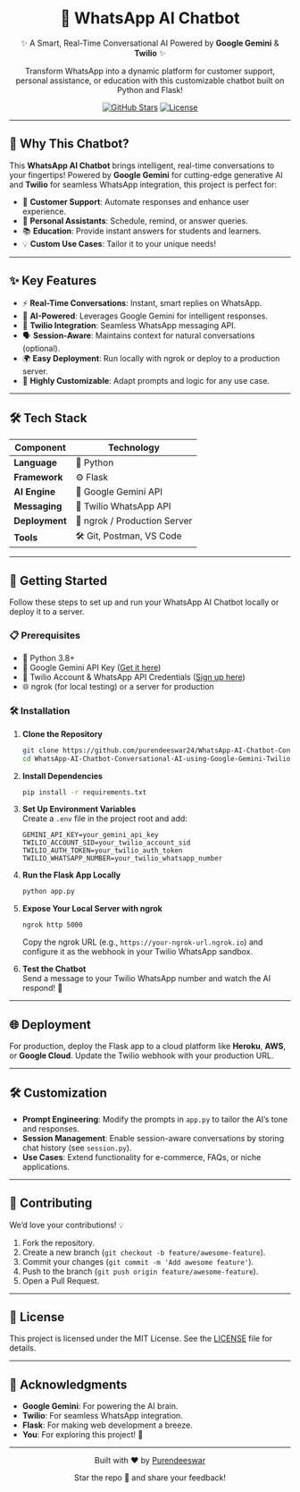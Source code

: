 <div align="center">
  <h1>🚀 WhatsApp AI Chatbot</h1>
  <p>✨ A Smart, Real-Time Conversational AI Powered by <b>Google Gemini</b> & <b>Twilio</b> ✨</p>
  <p>Transform WhatsApp into a dynamic platform for customer support, personal assistance, or education with this customizable chatbot built on Python and Flask!</p>
  <a href="https://github.com/purendeeswar24/WhatsApp-AI-Chatbot-Conversational-AI-using-Google-Gemini-Twilio"><img src="https://img.shields.io/github/stars/purendeeswar24/WhatsApp-AI-Chatbot-Conversational-AI-using-Google-Gemini-Twilio?style=social" alt="GitHub Stars"></a>
  <a href="https://github.com/purendeeswar24/WhatsApp-AI-Chatbot-Conversational-AI-using-Google-Gemini-Twilio/blob/main/LICENSE"><img src="https://img.shields.io/github/license/purendeeswar24/WhatsApp-AI-Chatbot-Conversational-AI-using-Google-Gemini-Twilio" alt="License"></a>
</div>

---

## 🌟 Why This Chatbot?

This **WhatsApp AI Chatbot** brings intelligent, real-time conversations to your fingertips! Powered by **Google Gemini** for cutting-edge generative AI and **Twilio** for seamless WhatsApp integration, this project is perfect for:

- 🛒 **Customer Support**: Automate responses and enhance user experience.
- 🤝 **Personal Assistants**: Schedule, remind, or answer queries.
- 📚 **Education**: Provide instant answers for students and learners.
- 💡 **Custom Use Cases**: Tailor it to your unique needs!

---

## ✨ Key Features

- ⚡ **Real-Time Conversations**: Instant, smart replies on WhatsApp.
- 🧠 **AI-Powered**: Leverages Google Gemini for intelligent responses.
- 📲 **Twilio Integration**: Seamless WhatsApp messaging API.
- 🗣️ **Session-Aware**: Maintains context for natural conversations (optional).
- 🌍 **Easy Deployment**: Run locally with ngrok or deploy to a production server.
- 🔧 **Highly Customizable**: Adapt prompts and logic for any use case.

---

## 🛠️ Tech Stack

| Component       | Technology                            |
|-----------------|---------------------------------------|
| **Language**    | 🐍 Python                             |
| **Framework**   | ⚙️ Flask                              |
| **AI Engine**   | 🌟 Google Gemini API                  |
| **Messaging**   | 📱 Twilio WhatsApp API                |
| **Deployment**  | 🚀 ngrok / Production Server          |
| **Tools**       | 🛠️ Git, Postman, VS Code             |

---

## 🚀 Getting Started

Follow these steps to set up and run your WhatsApp AI Chatbot locally or deploy it to a server.

### 📋 Prerequisites

- 🐍 Python 3.8+
- 🔑 Google Gemini API Key ([Get it here](https://cloud.google.com/gemini))
- 📲 Twilio Account & WhatsApp API Credentials ([Sign up here](https://www.twilio.com))
- 🌐 ngrok (for local testing) or a server for production

### 🛠️ Installation

1. **Clone the Repository**  
   ```bash
   git clone https://github.com/purendeeswar24/WhatsApp-AI-Chatbot-Conversational-AI-using-Google-Gemini-Twilio.git
   cd WhatsApp-AI-Chatbot-Conversational-AI-using-Google-Gemini-Twilio
   ```

2. **Install Dependencies**  
   ```bash
   pip install -r requirements.txt
   ```

3. **Set Up Environment Variables**  
   Create a `.env` file in the project root and add:
   ```env
   GEMINI_API_KEY=your_gemini_api_key
   TWILIO_ACCOUNT_SID=your_twilio_account_sid
   TWILIO_AUTH_TOKEN=your_twilio_auth_token
   TWILIO_WHATSAPP_NUMBER=your_twilio_whatsapp_number
   ```

4. **Run the Flask App Locally**  
   ```bash
   python app.py
   ```

5. **Expose Your Local Server with ngrok**  
   ```bash
   ngrok http 5000
   ```
   Copy the ngrok URL (e.g., `https://your-ngrok-url.ngrok.io`) and configure it as the webhook in your Twilio WhatsApp sandbox.

6. **Test the Chatbot**  
   Send a message to your Twilio WhatsApp number and watch the AI respond! 🎉

---

## 🌐 Deployment

For production, deploy the Flask app to a cloud platform like **Heroku**, **AWS**, or **Google Cloud**. Update the Twilio webhook with your production URL.

---

## 🛠️ Customization

- **Prompt Engineering**: Modify the prompts in `app.py` to tailor the AI’s tone and responses.
- **Session Management**: Enable session-aware conversations by storing chat history (see `session.py`).
- **Use Cases**: Extend functionality for e-commerce, FAQs, or niche applications.

---

## 🤝 Contributing

We’d love your contributions! 💡  
1. Fork the repository.
2. Create a new branch (`git checkout -b feature/awesome-feature`).
3. Commit your changes (`git commit -m 'Add awesome feature'`).
4. Push to the branch (`git push origin feature/awesome-feature`).
5. Open a Pull Request.

---

## 📜 License

This project is licensed under the MIT License. See the [LICENSE](LICENSE) file for details.

---

## 🙌 Acknowledgments

- **Google Gemini**: For powering the AI brain.
- **Twilio**: For seamless WhatsApp integration.
- **Flask**: For making web development a breeze.
- **You**: For exploring this project! 🚀

---

<div align="center">
  <p>Built with ❤️ by <a href="https://github.com/purendeeswar24">Purendeeswar</a></p>
  <p>Star the repo 🌟 and share your feedback!</p>
</div>
